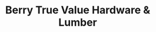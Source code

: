 ---
title: "Berry True Value Hardware & Lumber"
url: /malakoff/berry-true-value-hardware-and-lumber/
shop: hardware
---